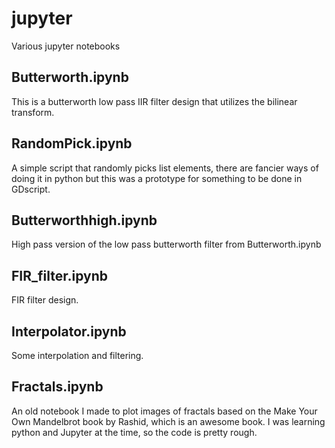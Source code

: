 # jupyter
Various jupyter notebooks

## Butterworth.ipynb

This is a butterworth low pass IIR filter design that utilizes the bilinear transform.


## RandomPick.ipynb

A simple script that randomly picks list elements, there are fancier ways of doing it in python but this was a prototype for something to be done in GDscript.


## Butterworthhigh.ipynb

High pass version of the low pass butterworth filter from Butterworth.ipynb


## FIR_filter.ipynb

FIR filter design.


## Interpolator.ipynb

Some interpolation and filtering.


## Fractals.ipynb

An old notebook I made to plot images of fractals based on the Make Your Own Mandelbrot book by Rashid, which is an awesome book.  I was learning python and Jupyter at the time, so the code is pretty rough.
